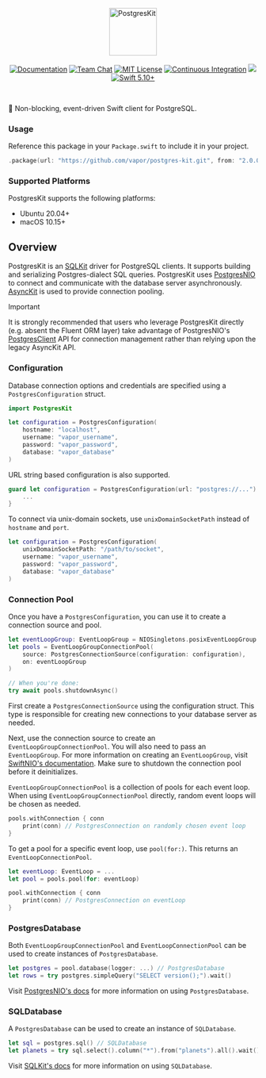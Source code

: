 <p align="center">
<img src="https://design.vapor.codes/images/vapor-postgreskit.svg" height="96" alt="PostgresKit">
<br>
<br>
<a href="https://docs.vapor.codes/4.0/"><img src="https://design.vapor.codes/images/readthedocs.svg" alt="Documentation"></a>
<a href="https://discord.gg/vapor"><img src="https://design.vapor.codes/images/discordchat.svg" alt="Team Chat"></a>
<a href="LICENSE"><img src="https://design.vapor.codes/images/mitlicense.svg" alt="MIT License"></a>
<a href="https://github.com/vapor/postgres-kit/actions/workflows/test.yml"><img src="https://img.shields.io/github/actions/workflow/status/vapor/postgres-kit/test.yml?event=push&style=plastic&logo=github&label=tests&logoColor=%23ccc" alt="Continuous Integration"></a>
<a href="https://codecov.io/github/vapor/postgres-kit"><img src="https://img.shields.io/codecov/c/github/vapor/postgres-kit?style=plastic&logo=codecov&label=codecov"></a>
<a href="https://swift.org"><img src="https://design.vapor.codes/images/swift510up.svg" alt="Swift 5.10+"></a>
</p>

<br>

🐘 Non-blocking, event-driven Swift client for PostgreSQL.

### Usage

Reference this package in your `Package.swift` to include it in your project.

```swift
.package(url: "https://github.com/vapor/postgres-kit.git", from: "2.0.0")
```

### Supported Platforms

PostgresKit supports the following platforms:

- Ubuntu 20.04+
- macOS 10.15+

## Overview

PostgresKit is an [SQLKit] driver for PostgreSQL clients. It supports building and serializing Postgres-dialect SQL queries. PostgresKit uses [PostgresNIO] to connect and communicate with the database server asynchronously. [AsyncKit] is used to provide connection pooling.

> [!IMPORTANT]
> It is strongly recommended that users who leverage PostgresKit directly (e.g. absent the Fluent ORM layer) take advantage of PostgresNIO's [PostgresClient] API for connection management rather than relying upon the legacy AsyncKit API.

### Configuration

Database connection options and credentials are specified using a `PostgresConfiguration` struct. 

```swift
import PostgresKit

let configuration = PostgresConfiguration(
    hostname: "localhost",
    username: "vapor_username",
    password: "vapor_password",
    database: "vapor_database"
)
```

URL string based configuration is also supported.

```swift
guard let configuration = PostgresConfiguration(url: "postgres://...") else {
    ...
}
```

To connect via unix-domain sockets, use `unixDomainSocketPath` instead of `hostname` and `port`.

```swift
let configuration = PostgresConfiguration(
    unixDomainSocketPath: "/path/to/socket",
    username: "vapor_username",
    password: "vapor_password",
    database: "vapor_database"
)
```

### Connection Pool

Once you have a `PostgresConfiguration`, you can use it to create a connection source and pool.

```swift
let eventLoopGroup: EventLoopGroup = NIOSingletons.posixEventLoopGroup
let pools = EventLoopGroupConnectionPool(
    source: PostgresConnectionSource(configuration: configuration), 
    on: eventLoopGroup
)

// When you're done:
try await pools.shutdownAsync()
```

First create a `PostgresConnectionSource` using the configuration struct. This type is responsible for creating new connections to your database server as needed.

Next, use the connection source to create an `EventLoopGroupConnectionPool`. You will also need to pass an `EventLoopGroup`. For more information on creating an `EventLoopGroup`, visit [SwiftNIO's documentation]. Make sure to shutdown the connection pool before it deinitializes. 

`EventLoopGroupConnectionPool` is a collection of pools for each event loop. When using `EventLoopGroupConnectionPool` directly, random event loops will be chosen as needed.

```swift
pools.withConnection { conn 
    print(conn) // PostgresConnection on randomly chosen event loop
}
```

To get a pool for a specific event loop, use `pool(for:)`. This returns an `EventLoopConnectionPool`. 

```swift
let eventLoop: EventLoop = ...
let pool = pools.pool(for: eventLoop)

pool.withConnection { conn
    print(conn) // PostgresConnection on eventLoop
}
```

### PostgresDatabase

Both `EventLoopGroupConnectionPool` and `EventLoopConnectionPool` can be used to create instances of `PostgresDatabase`.

```swift
let postgres = pool.database(logger: ...) // PostgresDatabase
let rows = try postgres.simpleQuery("SELECT version();").wait()
```

Visit [PostgresNIO's docs] for more information on using `PostgresDatabase`.

### SQLDatabase

A `PostgresDatabase` can be used to create an instance of `SQLDatabase`.

```swift
let sql = postgres.sql() // SQLDatabase
let planets = try sql.select().column("*").from("planets").all().wait()
```

Visit [SQLKit's docs] for more information on using `SQLDatabase`. 

[SQLKit]: https://github.com/vapor/sql-kit
[SQLKit's docs]: https://api.vapor.codes/sqlkit/documentation/sqlkit
[PostgresNIO]: https://github.com/vapor/postgres-nio
[PostgresNIO's docs]: https://api.vapor.codes/postgresnio/documentation/postgresnio
[AsyncKit]: https://github.com/vapor/async-kit
[PostgresClient]: https://api.vapor.codes/postgresnio/documentation/postgresnio/postgresclient 
[SwiftNIO's documentation]: https://swiftpackageindex.com/apple/swift-nio/documentation/nio
